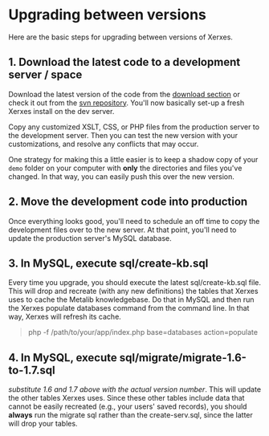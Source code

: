 # Upgrading between versions #

Here are the basic steps for upgrading between versions of Xerxes.

## 1. Download the latest code to a development server / space ##

Download the latest version of the code from the [download section](http://code.google.com/p/xerxes-portal/downloads/list) or check it out from the [svn repository](http://code.google.com/p/xerxes-portal/source/checkout). You'll now basically set-up a fresh Xerxes install on the dev server.

Copy any customized XSLT, CSS, or PHP files from the production server to the development server.  Then you can test the new version with your customizations, and resolve any conflicts that may occur.

One strategy for making this a little easier is to keep a shadow copy of your `demo` folder on your computer with **only** the directories and files you've changed.  In that way, you can easily push this over the new version.

## 2. Move the development code into production ##

Once everything looks good, you'll need to schedule an off time to copy the development files over to the new server.  At that point, you'll need to update the production server's MySQL database.

## 3. In MySQL, execute sql/create-kb.sql ##

Every time you upgrade, you should execute the latest sql/create-kb.sql file.  This will drop and recreate (with any new definitions) the tables that Xerxes uses to cache the Metalib knowledgebase. Do that in MySQL and then run the Xerxes populate databases command from the command line.  In that way, Xerxes will refresh its cache.

> php -f /path/to/your/app/index.php base=databases action=populate


## 4. In MySQL, execute sql/migrate/migrate-1.6-to-1.7.sql ##

_substitute 1.6 and 1.7 above with the actual version number_. This will update the other tables Xerxes uses.  Since these other tables include data that cannot be easily recreated (e.g., your users' saved records), you should **always** run the migrate sql rather than the create-serv.sql, since the latter will drop your tables.